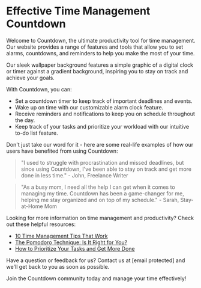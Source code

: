 <!--font:Montserrat-->

# Effective Time Management Countdown

Welcome to Countdown, the ultimate productivity tool for time management. Our website provides a range of features and tools that allow you to set alarms, countdowns, and reminders to help you make the most of your time.

Our sleek wallpaper background features a simple graphic of a digital clock or timer against a gradient background, inspiring you to stay on track and achieve your goals.

With Countdown, you can:

- Set a countdown timer to keep track of important deadlines and events.
- Wake up on time with our customizable alarm clock feature.
- Receive reminders and notifications to keep you on schedule throughout the day.
- Keep track of your tasks and prioritize your workload with our intuitive to-do list feature.

Don't just take our word for it - here are some real-life examples of how our users have benefited from using Countdown:

> "I used to struggle with procrastination and missed deadlines, but since using Countdown, I've been able to stay on track and get more done in less time." - John, Freelance Writer

> "As a busy mom, I need all the help I can get when it comes to managing my time. Countdown has been a game-changer for me, helping me stay organized and on top of my schedule." - Sarah, Stay-at-Home Mom

Looking for more information on time management and productivity? Check out these helpful resources:

- [10 Time Management Tips That Work](#)
- [The Pomodoro Technique: Is It Right for You?](#)
- [How to Prioritize Your Tasks and Get More Done](#)

Have a question or feedback for us? Contact us at [email protected] and we'll get back to you as soon as possible.

Join the Countdown community today and manage your time effectively!

<!--

Write me content for website with wallpaper which alt text is:

"A wallpaper featuring a simple graphic of a digital clock or timer, with space for setting alarms and countdowns, set against a gradient background."

The name/title of the page should not be 1:1 copy of the alt text but rather a real content of the website which is using this wallpaper.

- Use markdown format 
- Start with heading
- Heading should be short and concise
- The content should look like a real website 
- The website should not be about the wallpaper, wallpaper is just a related background
- Heading should be contain work "wallpaper" or "background"
- Include real sections like references, contact, user stories, etc. use things relevant to the page purpose.
- Feel free to use structure like headings, bullets, numbering, blockquotes, paragraphs, horizontal lines, etc.
- You can use formatting like bold or _italic_
- You can include UTF-8 emojis
- Links should be only #hash anchors (and you can refer to the document itself)
- Do not include images


---


# "Countdown" - A Productivity Tool for Time Management

Welcome to Countdown, your ultimate productivity tool for time management. Our website is designed to help you make the most of your time by providing you with a range of features and tools that allow you to set alarms, countdowns, and reminders.

## Wallpaper Background

Our website features a sleek and modern wallpaper background that sets the tone for your productive day. The wallpaper features a simple graphic of a digital clock or timer, with space for setting alarms and countdowns, set against a gradient background. This wallpaper will inspire you to stay on track and achieve your goals.

## Features

Our website offers a range of features to help you manage your time effectively. These include:

- **Countdown Timer:** Set a countdown timer to keep track of important deadlines and events.
- **Alarm Clock:** Wake up on time with our customizable alarm clock feature.
- **Reminder Notifications:** Receive reminders and notifications to keep you on schedule throughout the day.
- **To-Do List:** Keep track of your tasks and prioritize your workload with our intuitive to-do list feature.

## User Stories

Don't just take our word for it - here are some real-life examples of how our users have benefited from using Countdown:

> "I used to struggle with procrastination and missed deadlines, but since using Countdown, I've been able to stay on track and get more done in less time." - John, Freelance Writer

> "As a busy mom, I need all the help I can get when it comes to managing my time. Countdown has been a game-changer for me, helping me stay organized and on top of my schedule." - Sarah, Stay-at-Home Mom

## References

Looking for more information on time management and productivity? Check out these helpful resources:

- [10 Time Management Tips That Work](#)
- [The Pomodoro Technique: Is It Right for You?](#)
- [How to Prioritize Your Tasks and Get More Done](#)

## Contact Us

Have a question or feedback for us? We'd love to hear from you! Contact us at [email protected] and we'll get back to you as soon as possible.

---

Join the Countdown community today and take control of your time!


---


Heading is too long, rewrite whole content.


---


# Boost Your Productivity with Countdown

Welcome to Countdown, the ultimate productivity tool for time management. Our website is designed to help you make the most of your time by providing a range of features and tools that allow you to set alarms, countdowns, and reminders.

Our sleek and modern wallpaper background sets the tone for your productive day. Featuring a simple graphic of a digital clock or timer against a gradient background, our wallpaper will inspire you to stay on track and achieve your goals.

With Countdown, you can:

- Set a countdown timer to keep track of important deadlines and events.
- Wake up on time with our customizable alarm clock feature.
- Receive reminders and notifications to keep you on schedule throughout the day.
- Keep track of your tasks and prioritize your workload with our intuitive to-do list feature.

But don't just take our word for it - here are some real-life examples of how our users have benefited from using Countdown:

> "I used to struggle with procrastination and missed deadlines, but since using Countdown, I've been able to stay on track and get more done in less time." - John, Freelance Writer

> "As a busy mom, I need all the help I can get when it comes to managing my time. Countdown has been a game-changer for me, helping me stay organized and on top of my schedule." - Sarah, Stay-at-Home Mom

Looking for more information on time management and productivity? Check out these helpful resources:

- [10 Time Management Tips That Work](#)
- [The Pomodoro Technique: Is It Right for You?](#)
- [How to Prioritize Your Tasks and Get More Done](#)

Have a question or feedback for us? We'd love to hear from you! Contact us at [email protected] and we'll get back to you as soon as possible.

Join the Countdown community today and take control of your time!


---


Heading is too long, rewrite whole content.


---


# Take Control of Your Time with Countdown

Welcome to Countdown, the ultimate productivity tool for time management. Our website is designed to help you make the most of your time by providing a range of features and tools that allow you to set alarms, countdowns, and reminders.

Our sleek and modern wallpaper background features a simple graphic of a digital clock or timer against a gradient background, inspiring you to stay on track and achieve your goals.

With Countdown, you can:

- Set a countdown timer to keep track of important deadlines and events.
- Wake up on time with our customizable alarm clock feature.
- Receive reminders and notifications to keep you on schedule throughout the day.
- Keep track of your tasks and prioritize your workload with our intuitive to-do list feature.

Don't just take our word for it - here are some real-life examples of how our users have benefited from using Countdown:

> "I used to struggle with procrastination and missed deadlines, but since using Countdown, I've been able to stay on track and get more done in less time." - John, Freelance Writer

> "As a busy mom, I need all the help I can get when it comes to managing my time. Countdown has been a game-changer for me, helping me stay organized and on top of my schedule." - Sarah, Stay-at-Home Mom

Looking for more information on time management and productivity? Check out these helpful resources:

- [10 Time Management Tips That Work](#)
- [The Pomodoro Technique: Is It Right for You?](#)
- [How to Prioritize Your Tasks and Get More Done](#)

Have a question or feedback for us? Contact us at [email protected] and we'll get back to you as soon as possible.

Join the Countdown community today and take control of your time!


---


Heading is too long, rewrite whole content.


---


# Manage Your Time Effectively with Countdown

Welcome to Countdown, the ultimate productivity tool for time management. Our website provides a range of features and tools that allow you to set alarms, countdowns, and reminders to help you make the most of your time.

Our sleek wallpaper background features a simple graphic of a digital clock or timer against a gradient background, inspiring you to stay on track and achieve your goals.

With Countdown, you can:

- Set a countdown timer to keep track of important deadlines and events.
- Wake up on time with our customizable alarm clock feature.
- Receive reminders and notifications to keep you on schedule throughout the day.
- Keep track of your tasks and prioritize your workload with our intuitive to-do list feature.

Don't just take our word for it - here are some real-life examples of how our users have benefited from using Countdown:

> "I used to struggle with procrastination and missed deadlines, but since using Countdown, I've been able to stay on track and get more done in less time." - John, Freelance Writer

> "As a busy mom, I need all the help I can get when it comes to managing my time. Countdown has been a game-changer for me, helping me stay organized and on top of my schedule." - Sarah, Stay-at-Home Mom

Looking for more information on time management and productivity? Check out these helpful resources:

- [10 Time Management Tips That Work](#)
- [The Pomodoro Technique: Is It Right for You?](#)
- [How to Prioritize Your Tasks and Get More Done](#)

Have a question or feedback for us? Contact us at [email protected] and we'll get back to you as soon as possible.

Join the Countdown community today and manage your time effectively!


---


Write me a Google font which is best fitting for the website.

Pick from the list:
- Dancing Script
- Playfair Display
- Lato
- Inter
- Alegreya
- Roboto
- Montserrat
- Futura
- Raleway
- Great Vibes
- Exo 2
- Poppins
- Orbitron
- Barlow Condensed
- IBM Plex Sans
- Open Sans
- Lobster


Write just the font name nothing else.


---


I recommend using "Montserrat" as the Google font for your website.

-->
